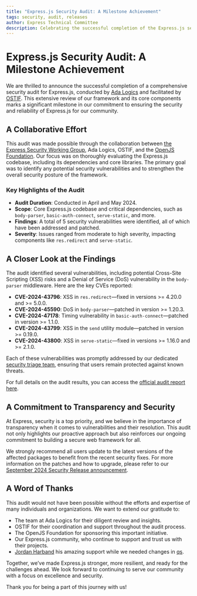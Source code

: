 ```yaml
---
title: "Express.js Security Audit: A Milestone Achievement"
tags: security, audit, releases
author: Express Technical Committee
description: Celebrating the successful completion of the Express.js security audit conducted by Ada Logics and facilitated by OSTIF.
---
```


# Express.js Security Audit: A Milestone Achievement

We are thrilled to announce the successful completion of a comprehensive security audit for Express.js, conducted by [Ada Logics](https://adalogics.com/) and facilitated by [OSTIF](https://ostif.org/). This extensive review of our framework and its core components marks a significant milestone in our commitment to ensuring the security and reliability of Express.js for our community.

## A Collaborative Effort

This audit was made possible through the collaboration between [the Express Security Working Group](https://github.com/expressjs/security-wg), Ada Logics, OSTIF, and the [OpenJS Foundation](https://openjsf.org/). Our focus was on thoroughly evaluating the Express.js codebase, including its dependencies and core libraries. The primary goal was to identify any potential security vulnerabilities and to strengthen the overall security posture of the framework.

### Key Highlights of the Audit

- **Audit Duration**: Conducted in April and May 2024.
- **Scope**: Core Express.js codebase and critical dependencies, such as `body-parser`, `basic-auth-connect`, `serve-static`, and more.
- **Findings**: A total of 5 security vulnerabilities were identified, all of which have been addressed and patched.
- **Severity**: Issues ranged from moderate to high severity, impacting components like `res.redirect` and `serve-static`.

## A Closer Look at the Findings

The audit identified several vulnerabilities, including potential Cross-Site Scripting (XSS) risks and a Denial of Service (DoS) vulnerability in the `body-parser` middleware. Here are the key CVEs reported:

- **CVE-2024-43796**: XSS in `res.redirect`—fixed in versions >= 4.20.0 and >= 5.0.0.
- **CVE-2024-45590**: DoS in `body-parser`—patched in version >= 1.20.3.
- **CVE-2024-47178**: Timing vulnerability in `basic-auth-connect`—patched in version >= 1.1.0.
- **CVE-2024-43799**: XSS in the `send` utility module—patched in version >= 0.19.0.
- **CVE-2024-43800**: XSS in `serve-static`—fixed in versions >= 1.16.0 and >= 2.1.0.

Each of these vulnerabilities was promptly addressed by our dedicated [security triage team](https://github.com/expressjs/security-wg?tab=readme-ov-file#security-triage-team), ensuring that users remain protected against known threats.

For full details on the audit results, you can access the [official audit report here](https://ostif.org/wp-content/uploads/2024/10/expressjs-2024-security-audit-report.pdf).

## A Commitment to Transparency and Security

At Express, security is a top priority, and we believe in the importance of transparency when it comes to vulnerabilities and their resolution. This audit not only highlights our proactive approach but also reinforces our ongoing commitment to building a secure web framework for all.

We strongly recommend all users update to the latest versions of the affected packages to benefit from the recent security fixes. For more information on the patches and how to upgrade, please refer to our [September 2024 Security Release announcement](https://expressjs.com/2024/09/29/security-releases.html).

## A Word of Thanks

This audit would not have been possible without the efforts and expertise of many individuals and organizations. We want to extend our gratitude to:

- The team at Ada Logics for their diligent review and insights.
- OSTIF for their coordination and support throughout the audit process.
- The OpenJS Foundation for sponsoring this important initiative.
- Our Express.js community, who continue to support and trust us with their projects.
- [Jordan Harband](https://github.com/ljharb) his amazing support while we needed changes in [qs](https://www.npmjs.com/package/qs).


Together, we’ve made Express.js stronger, more resilient, and ready for the challenges ahead. We look forward to continuing to serve our community with a focus on excellence and security.

Thank you for being a part of this journey with us!
